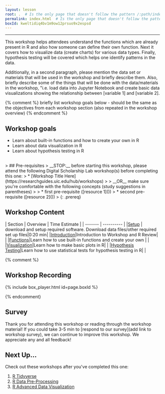 ```yaml
---
layout: lesson
root: .  # Is the only page that doesn't follow the pattern /:path/index.html
permalink: index.html  # Is the only page that doesn't follow the pattern /:path/index.html
boxId: kweltidiq4bv1m9ow12prsuo9x2espsd
---
```



-------------------------------------------
This workshop helps attendees understand the functions which are already present in R and also how someone can define their own function. Next it covers how to visualize data (create charts) for various data types. Finally, hypothesis testing will be covered which helps one identify patterns in the data. 

Additionally, in a second paragraph, please mention the data set or materials that will be used in the workshop and briefly describe them. Also, briefly describe some of the things that will be done with the data/materials in the workshop, "i.e. load data into Jupyter Notebook and create basic data visualizations showing the relationship between [variable 1] and [variable 2].

{% comment %} briefly list workshop goals below - should be the same as the objectives from each workshop section (also repeated in the workshop overview) {% endcomment %}

## Workshop goals
- Learn about built-in functions and how to create your own in R
- Learn about data visualization in R
- Learn about hypothesis testing in R

<br>
> ## Pre-requisites
> __STOP:__ before starting this workshop, please attend the following Digital Scholarship Lab workshop(s) before completing this one:
> * [Workshop Title Here](https://researchguides.uic.edu/hub/workshops)  
>   
> __OR__ make sure you're comfortable with the following concepts (study suggestions in parentheses)  
> 
> * first pre-requisite ([resource 1]())
> * second pre-requisite ([resource 2]())
> 
{: .prereq}


## Workshop Content 

| Section    | Overview | Time Estimate |
| ------- | ---------- |
|[Setup](https://uic-library.github.io/workshop-template/00-setup/index.html)    | download and setup required software. Download data files/other required set up files|0:20 min|
|[Introduction](https://uic-library.github.io/workshop-template/01-introduction/index.html)|Introduction to Workshop and R Review| | 
|[Functions](https://uic-library.github.io/workshop-template/03-functions/index.html)|Learn how to use built-in functions and create your own | | 
|[Visualization](https://uic-library.github.io/workshop-template/04-visualization/index.html)|Learn how to make basic plots in R| | 
|[Hypothesis Testing](https://uic-library.github.io/workshop-template/05-testing/index.html)|Learn how to use statistical tests for hypothesis testing in R| | 

{% comment %}

## Workshop Recording

{% include box_player.html id=page.boxId %}

{% endcomment}

## Survey

Thank you for attending this workshop or reading through the workshop material! If you could take 3-5 min to [respond to our survey](add link to workshop survey), we can continue to improve this workshop. We appreciate any and all feedback!


## Next Up...
Check out these workshops after you've completed this one:
1. [R Tidyverse]()
2. [R Data Pre-Processing]()
3. [R Advanced Data Visualization]()

